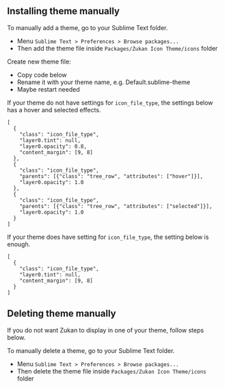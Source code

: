 ## Installing theme manually

To manually add a theme, go to your Sublime Text folder.  
- Menu `Sublime Text > Preferences > Browse packages...`  
- Then add the theme file inside `Packages/Zukan Icon Theme/icons` folder  

Create new theme file:  
- Copy code below  
- Rename it with your theme name, e.g. Default.sublime-theme  
- Maybe restart needed  

If your theme do not have settings for `icon_file_type`, the settings below has a hover and selected effects.  
```
[
  {
    "class": "icon_file_type",
    "layer0.tint": null,
    "layer0.opacity": 0.8,
    "content_margin": [9, 8]
  },
  {
    "class": "icon_file_type",
    "parents": [{"class": "tree_row", "attributes": ["hover"]}],
    "layer0.opacity": 1.0
  },
  {
    "class": "icon_file_type",
    "parents": [{"class": "tree_row", "attributes": ["selected"]}],
    "layer0.opacity": 1.0
  }
]
```

If your theme does have setting for `icon_file_type`, the setting below is enough.  
```
[
  {
    "class": "icon_file_type",
    "layer0.tint": null,
    "content_margin": [9, 8]
  }
]
```

## Deleting theme manually

If you do not want Zukan to display in one of your theme, follow steps below.  

To manually delete a theme, go to your Sublime Text folder.  
- Menu `Sublime Text > Preferences > Browse packages...`  
- Then delete the theme file inside `Packages/Zukan Icon Theme/icons` folder  
